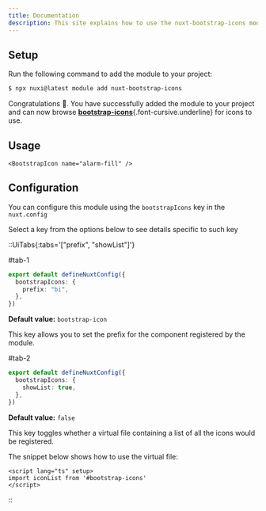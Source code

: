 ```yaml
---
title: Documentation
description: This site explains how to use the nuxt-bootstrap-icons module.
---
```


## Setup

Run the following command to add the module to your project:

```bash [>_]
$ npx nuxi@latest module add nuxt-bootstrap-icons
```

Congratulations 🎉. You have successfully added the module to your project and can now browse [**bootstrap-icons**](https://icons.getbootstrap.com){.font-cursive.underline} for icons to use.

## Usage

```vue [YourComponent]
<BootstrapIcon name="alarm-fill" />
```

## Configuration

You can configure this module using the `bootstrapIcons` key in the `nuxt.config`

Select a key from the options below to see details specific to such key

::UiTabs{:tabs='["prefix", "showList"]'}

#tab-1
```ts [nuxt.config]
export default defineNuxtConfig({
  bootstrapIcons: {
    prefix: "bi",
  },
})
```

**Default value:** `bootstrap-icon`

This key allows you to set the prefix for the component registered by the module.

#tab-2
```ts [nuxt.config]
export default defineNuxtConfig({
  bootstrapIcons: {
    showList: true,
  },
})
```

**Default value:** `false`

This key toggles whether a virtual file containing a list of all the icons would be registered.

The snippet below shows how to use the virtual file:

```vue
<script lang="ts" setup>
import iconList from '#bootstrap-icons'
</script>
```
::
